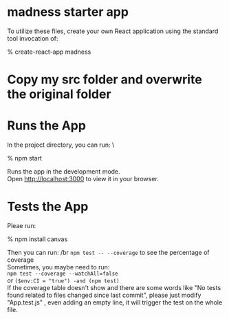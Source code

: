 # madness starter app

To utilize these files, create your own React application using the standard tool invocation of:

% create-react-app madness

# Copy my src folder and overwrite the original folder

# Runs the App

In the project directory, you can run: \

% npm start

Runs the app in the development mode.\
Open [http://localhost:3000](http://localhost:3000) to view it in your browser.

# Tests the App

Pleae run:

% npm install canvas

Then you can run: /br
`npm test -- --coverage` to see the percentage of coverage \
Sometimes, you maybe need to run: \
`npm test --coverage --watchAll=false` \
or `($env:CI = "true") -and (npm test)` \
If the coverage table doesn't show and there are some words like "No tests found related to files changed since last commit",
please just modify "App.test.js" , even adding an empty line, it will trigger the test on the whole file.
